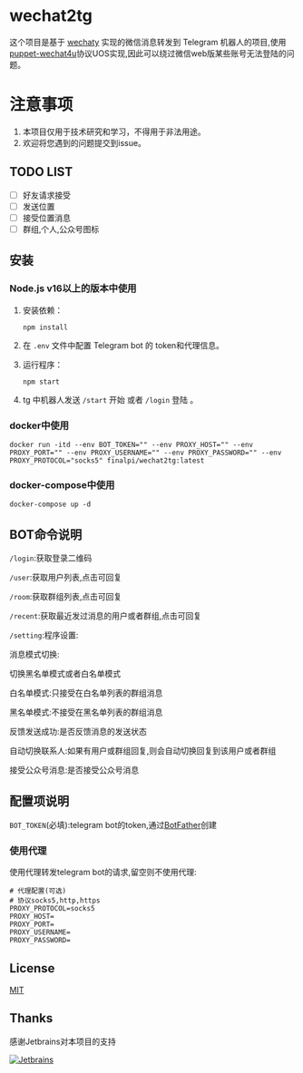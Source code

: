 # wechat2tg

这个项目是基于 [wechaty](https://github.com/wechaty/wechaty) 实现的微信消息转发到 Telegram 机器人的项目,使用[puppet-wechat4u](https://github.com/wechaty/puppet-wechat4u)协议UOS实现,因此可以绕过微信web版某些账号无法登陆的问题。

# 注意事项

1. 本项目仅用于技术研究和学习，不得用于非法用途。
2. 欢迎将您遇到的问题提交到issue。

## TODO LIST

- [ ] 好友请求接受
- [ ] 发送位置
- [ ] 接受位置消息
- [ ] 群组,个人,公众号图标

## 安装

### Node.js v16以上的版本中使用

1. 安装依赖：

   ```shell
   npm install
   ```

2. 在 `.env` 文件中配置 Telegram bot 的 token和代理信息。

3. 运行程序：

   ```shell
   npm start
   ```

4. tg 中机器人发送 `/start` 开始 或者 `/login` 登陆 。

### docker中使用
```shell
docker run -itd --env BOT_TOKEN="" --env PROXY_HOST="" --env PROXY_PORT="" --env PROXY_USERNAME="" --env PROXY_PASSWORD="" --env PROXY_PROTOCOL="socks5" finalpi/wechat2tg:latest
```

### docker-compose中使用
```shell
docker-compose up -d
```
## BOT命令说明

`/login`:获取登录二维码

`/user`:获取用户列表,点击可回复

`/room`:获取群组列表,点击可回复

`/recent`:获取最近发过消息的用户或者群组,点击可回复

`/setting`:程序设置:

消息模式切换: 

切换黑名单模式或者白名单模式

白名单模式:只接受在白名单列表的群组消息

黑名单模式:不接受在黑名单列表的群组消息

反馈发送成功:是否反馈消息的发送状态

自动切换联系人:如果有用户或群组回复,则会自动切换回复到该用户或者群组

接受公众号消息:是否接受公众号消息

## 配置项说明

`BOT_TOKEN`(必填):telegram bot的token,通过[BotFather](https://t.me/BotFather)创建

### 使用代理

使用代理转发telegram bot的请求,留空则不使用代理:
```
# 代理配置(可选)
# 协议socks5,http,https
PROXY_PROTOCOL=socks5
PROXY_HOST=
PROXY_PORT=
PROXY_USERNAME=
PROXY_PASSWORD=
```

## License

[MIT](LICENSE)

## Thanks

感谢Jetbrains对本项目的支持

[![Jetbrains](https://resources.jetbrains.com/storage/products/company/brand/logos/jb_beam.png)](https://www.jetbrains.com)
